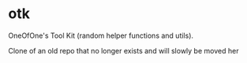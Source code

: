 # otk

OneOfOne's Tool Kit (random helper functions and utils).

Clone of an old repo that no longer exists and will slowly be moved her
